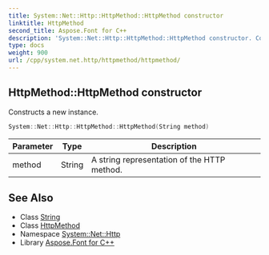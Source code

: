 ```yaml
---
title: System::Net::Http::HttpMethod::HttpMethod constructor
linktitle: HttpMethod
second_title: Aspose.Font for C++
description: 'System::Net::Http::HttpMethod::HttpMethod constructor. Constructs a new instance in C++.'
type: docs
weight: 900
url: /cpp/system.net.http/httpmethod/httpmethod/
---
```

## HttpMethod::HttpMethod constructor


Constructs a new instance.

```cpp
System::Net::Http::HttpMethod::HttpMethod(String method)
```


| Parameter | Type | Description |
| --- | --- | --- |
| method | String | A string representation of the HTTP method. |

## See Also

* Class [String](../../../system/string/)
* Class [HttpMethod](../)
* Namespace [System::Net::Http](../../)
* Library [Aspose.Font for C++](../../../)
